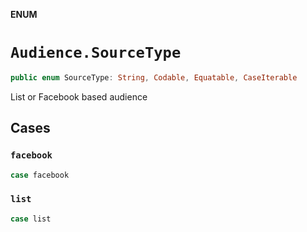 **ENUM**

# `Audience.SourceType`

```swift
public enum SourceType: String, Codable, Equatable, CaseIterable
```

List or Facebook based audience

## Cases
### `facebook`

```swift
case facebook
```

### `list`

```swift
case list
```
